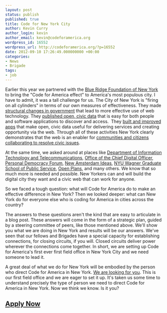 ```yaml
---
layout: post
status: publish
published: true
title: Code for New York City
author: Kevin Curry
author_login: kevin
author_email: kevin@codeforamerica.org
wordpress_id: 16552
wordpress_url: http://codeforamerica.org/?p=16552
date: 2012-09-10 17:26:49.000000000 +00:00
categories:
- News
- Brigade
tags:
- job
---
```

Earlier this year we partnered with the <a title="home page" href="http://brfny.org">Blue Ridge Foundation of New York</a> to bring the "Code for America effect" to America's most populous city. I have to admit, it was a tall challenge for us. The City of New York is "firing on all cylinders" in terms of our own measures of effectiveness. They made <a title="NYC.gov about Chief Digital Officer" href="http://www.nyc.gov/html/digital/html/about/about.shtml">structural changes in government</a> that lead to more effective use of web technology. They <a title="NYC Socrata instance" href="https://data.cityofnewyork.us/">published open, civic data</a> that is easy for both people and software applications to discover and access.  They <a title="NYC Big Apps home" href="nycbigapps.com">built and improved apps</a> that make open, civic data useful for delivering services and creating opportunity via the web. Through all of these activities New York clearly demonstrates that the web is an enabler for <a title="Possum Problems" href="http://blog.ted.com/2012/02/29/possum-problems-and-building-better-government-jennifer-pahlka-at-ted2012/">communities and citizens collaborating to resolve civic issues</a>.

At the same time, we asked around at places like <a title="home page" href="http://www.google.com/url?sa=t&amp;rct=j&amp;q=&amp;esrc=s&amp;source=web&amp;cd=1&amp;cad=rja&amp;ved=0CCAQFjAA&amp;url=http%3A%2F%2Fwww.nyc.gov%2Fdoitt%2F&amp;ei=IUtHUIPqDPHG0AHB2YGQAw&amp;usg=AFQjCNEVOtYxoyy4vlrEDpuJp6p0n0FK4w">Department of Information Technology and Telecommunications</a>, <a title="home page" href="http://www.nyc.gov/html/digital/html/about/about.shtml">Office of the Chief Digital Officer</a>, <a title="home page" href="http://pdf.org">Personal Democracy Forum</a>, <a title="home page" href="http://nuams.com/">New Amsterdam Ideas</a>, <a title="home page" href="http://wagner.nyu.edu">NYU Wagner Graduate School of Public Service</a>, <a title="home page" href="http://openplans.org">Open Plans</a>, and many others. We know that so much more is needed and possible. New Yorkers can and will build the digital city they want and a civic web that can work for anyone.

So we faced a tough question: what will Code for America do to make an effective difference in New York? Then we looked deeper: what can New York do for everyone else who is coding for America in cities across the country?

The answers to these questions aren't the kind that are easy to articulate in a blog post. These answers will come in the form of a strategic plan, guided by a steering committee of peers, like those mentioned above. We'll show you what we are doing in New York and results will be our answers. We've seen that our fellows and Brigades have a special capacity for establishing connections, for closing circuits, if you will. Closed circuits deliver power wherever the connections come together. In short, we are setting up Code for America's first ever first field office in New York City and we need someone to lead it.

A great deal of what we do for New York will be embodied by the person who direct Code for America in New York. <a title="resumator" href="http://codeforamerica.theresumator.com/apply/R73VZn/NYC-Program-Director.html">We are looking for you</a>. This is our first field office and we are eager to set it up. It's taken us some time to understand precisely the type of person we need to direct Code for America in New York. Now we think we know. Is it you?
<h2><a title="resumator" href="http://codeforamerica.theresumator.com/apply/R73VZn/NYC-Program-Director.html">Apply Now</a></h2>
&nbsp;

&nbsp;

